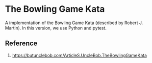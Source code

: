 
# The Bowling Game Kata

A implementation of the Bowling Game Kata (described by Robert J. Martin). In this version, we use Python and pytest.

## Reference
1. https://butunclebob.com/ArticleS.UncleBob.TheBowlingGameKata

